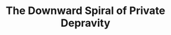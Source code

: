 ---
pid: CH762
title: The Downward Spiral of Private Depravity
location_transcription: Old City
zipcode: '11217'
outside_phl: 'Brooklyn NY '
neighborhood: 
age: '29'
age_range: 20-29
instagram: 
image_file_name: CH_762.jpg
proposal_transcription: |-
  clarifying points:
  this is a slide hidden by a respectable outer shell of a marble monument (perhaps George Wash. on a horse). as you slide down the slide, the motion reveals something indecent (like his genitals).
  Decency (outside)
  Indecency (inside)
  3 options for downward travel:
  1) linear slide
  2) spiral slide
  3) stripper pole
topic: Art,Unknown
topic_summary: 0, 0
type: Interactive,Space,Sculpture Statue
keywords_other: old city, slide, decency, private
credit: Seth Clayton
image_labels: 
twitter: 
facebook: 
permalink: "/monuments/ch762/"
layout: item-page
---